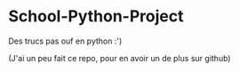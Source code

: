 # School-Python-Project
Des trucs pas ouf en python :')

(J'ai un peu fait ce repo, pour en avoir un de plus sur github)
